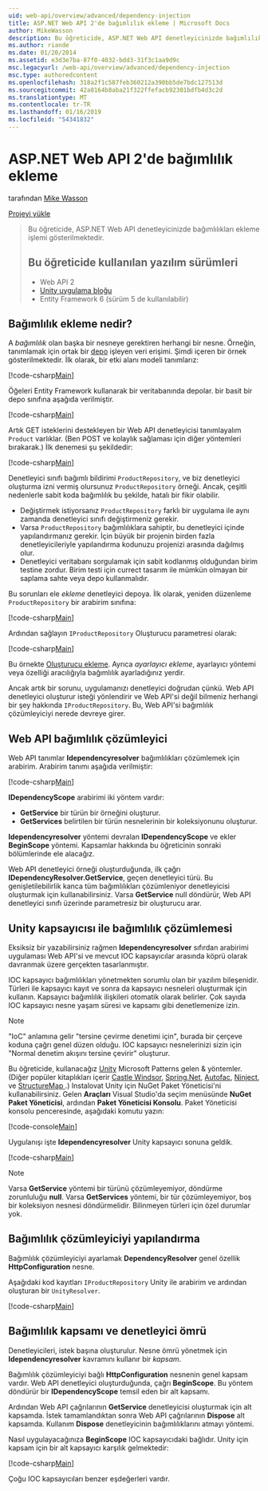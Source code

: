 ```yaml
---
uid: web-api/overview/advanced/dependency-injection
title: ASP.NET Web API 2'de bağımlılık ekleme | Microsoft Docs
author: MikeWasson
description: Bu öğreticide, ASP.NET Web API denetleyicinizde bağımlılıkları ekleme işlemi gösterilmektedir. Eğitmen Web API 2 Unity uygulama bloğunda kullanılan yazılım sürümleri...
ms.author: riande
ms.date: 01/20/2014
ms.assetid: e3d3e7ba-87f0-4032-bdd3-31f3c1aa9d9c
msc.legacyurl: /web-api/overview/advanced/dependency-injection
msc.type: authoredcontent
ms.openlocfilehash: 318a2f1c587feb360212a390bb5de7bdc127513d
ms.sourcegitcommit: 42a8164b8aba21f322ffefacb92301bdfb4d3c2d
ms.translationtype: MT
ms.contentlocale: tr-TR
ms.lasthandoff: 01/16/2019
ms.locfileid: "54341832"
---
```

<a name="dependency-injection-in-aspnet-web-api-2"></a>ASP.NET Web API 2'de bağımlılık ekleme
====================
tarafından [Mike Wasson](https://github.com/MikeWasson)

[Projeyi yükle](http://code.msdn.microsoft.com/ASP-NET-Web-API-Tutorial-468ee148)

> Bu öğreticide, ASP.NET Web API denetleyicinizde bağımlılıkları ekleme işlemi gösterilmektedir.
> 
> ## <a name="software-versions-used-in-the-tutorial"></a>Bu öğreticide kullanılan yazılım sürümleri
> 
> 
> - Web API 2
> - [Unity uygulama bloğu](https://www.nuget.org/packages/Unity/)
> - Entity Framework 6 (sürüm 5 de kullanılabilir)


## <a name="what-is-dependency-injection"></a>Bağımlılık ekleme nedir?

A *bağımlılık* olan başka bir nesneye gerektiren herhangi bir nesne. Örneğin, tanımlamak için ortak bir [depo](http://martinfowler.com/eaaCatalog/repository.html) işleyen veri erişimi. Şimdi içeren bir örnek gösterilmektedir. İlk olarak, bir etki alanı modeli tanımlarız:

[!code-csharp[Main](dependency-injection/samples/sample1.cs)]

Öğeleri Entity Framework kullanarak bir veritabanında depolar. bir basit bir depo sınıfına aşağıda verilmiştir.

[!code-csharp[Main](dependency-injection/samples/sample2.cs)]

Artık GET isteklerini destekleyen bir Web API denetleyicisi tanımlayalım `Product` varlıklar. (Ben POST ve kolaylık sağlaması için diğer yöntemleri bırakarak.) İlk denemesi şu şekildedir:

[!code-csharp[Main](dependency-injection/samples/sample3.cs)]

Denetleyici sınıfı bağımlı bildirimi `ProductRepository`, ve biz denetleyici oluşturma izni vermiş olursunuz `ProductRepository` örneği. Ancak, çeşitli nedenlerle sabit koda bağımlılık bu şekilde, hatalı bir fikir olabilir.

- Değiştirmek istiyorsanız `ProductRepository` farklı bir uygulama ile aynı zamanda denetleyici sınıfı değiştirmeniz gerekir.
- Varsa `ProductRepository` bağımlılıklara sahiptir, bu denetleyici içinde yapılandırmanız gerekir. İçin büyük bir projenin birden fazla denetleyicileriyle yapılandırma kodunuzu projenizi arasında dağılmış olur.
- Denetleyici veritabanı sorgulamak için sabit kodlanmış olduğundan birim testine zordur. Birim testi için currect tasarım ile mümkün olmayan bir saplama sahte veya depo kullanmalıdır.

Bu sorunları ele *ekleme* denetleyici depoya. İlk olarak, yeniden düzenleme `ProductRepository` bir arabirim sınıfına:

[!code-csharp[Main](dependency-injection/samples/sample4.cs)]

Ardından sağlayın `IProductRepository` Oluşturucu parametresi olarak:

[!code-csharp[Main](dependency-injection/samples/sample5.cs)]

Bu örnekte [Oluşturucu ekleme](http://www.martinfowler.com/articles/injection.html#FormsOfDependencyInjection). Ayrıca *ayarlayıcı ekleme*, ayarlayıcı yöntemi veya özelliği aracılığıyla bağımlılık ayarladığınız yerdir.

Ancak artık bir sorunu, uygulamanızı denetleyici doğrudan çünkü. Web API denetleyici oluşturur isteği yönlendirir ve Web API'si değil bilmeniz herhangi bir şey hakkında `IProductRepository`. Bu, Web API'si bağımlılık çözümleyiciyi nerede devreye girer.

## <a name="the-web-api-dependency-resolver"></a>Web API bağımlılık çözümleyici

Web API tanımlar **Idependencyresolver** bağımlılıkları çözümlemek için arabirim. Arabirim tanımı aşağıda verilmiştir:

[!code-csharp[Main](dependency-injection/samples/sample6.cs)]

**IDependencyScope** arabirimi iki yöntem vardır:

- **GetService** bir türün bir örneğini oluşturur.
- **GetServices** belirtilen bir türün nesnelerinin bir koleksiyonunu oluşturur.

**Idependencyresolver** yöntemi devralan **IDependencyScope** ve ekler **BeginScope** yöntemi. Kapsamlar hakkında bu öğreticinin sonraki bölümlerinde ele alacağız.

Web API denetleyici örneği oluşturduğunda, ilk çağrı **IDependencyResolver.GetService**, geçen denetleyici türü. Bu genişletilebilirlik kanca tüm bağımlılıkları çözümleniyor denetleyicisi oluşturmak için kullanabilirsiniz. Varsa **GetService** null döndürür, Web API denetleyici sınıfı üzerinde parametresiz bir oluşturucu arar.

## <a name="dependency-resolution-with-the-unity-container"></a>Unity kapsayıcısı ile bağımlılık çözümlemesi

Eksiksiz bir yazabilirsiniz rağmen **Idependencyresolver** sıfırdan arabirimi uygulaması Web API'si ve mevcut IOC kapsayıcılar arasında köprü olarak davranmak üzere gerçekten tasarlanmıştır.

IOC kapsayıcı bağımlılıkları yönetmekten sorumlu olan bir yazılım bileşenidir. Türleri ile kapsayıcı kayıt ve sonra da kapsayıcı nesneleri oluşturmak için kullanın. Kapsayıcı bağımlılık ilişkileri otomatik olarak belirler. Çok sayıda IOC kapsayıcı nesne yaşam süresi ve kapsamı gibi denetlemenize izin.

> [!NOTE]
> "IoC" anlamına gelir "tersine çevirme denetimi için", burada bir çerçeve koduna çağrı genel düzen olduğu. IOC kapsayıcı nesnelerinizi sizin için "Normal denetim akışını tersine çevirir" oluşturur.


Bu öğreticide, kullanacağız [Unity](https://msdn.microsoft.com/library/ff647202.aspx) Microsoft Patterns gelen &amp; yöntemler. (Diğer popüler kitaplıkları içerir [Castle Windsor](http://www.castleproject.org/), [Spring.Net](http://www.springframework.net/), [Autofac](https://code.google.com/p/autofac/), [Ninject](http://www.ninject.org/), ve [StructureMap ](http://structuremap.github.io/documentation/).) Instalovat Unity için NuGet Paket Yöneticisi'ni kullanabilirsiniz. Gelen **Araçları** Visual Studio'da seçim menüsünde **NuGet Paket Yöneticisi**, ardından **Paket Yöneticisi Konsolu**. Paket Yöneticisi konsolu penceresinde, aşağıdaki komutu yazın:

[!code-console[Main](dependency-injection/samples/sample7.cmd)]

Uygulanışı işte **Idependencyresolver** Unity kapsayıcı sonuna geldik.

[!code-csharp[Main](dependency-injection/samples/sample8.cs)]

> [!NOTE]
> Varsa **GetService** yöntemi bir türünü çözümleyemiyor, döndürme zorunluluğu **null**. Varsa **GetServices** yöntemi, bir tür çözümleyemiyor, boş bir koleksiyon nesnesi döndürmelidir. Bilinmeyen türleri için özel durumlar yok.


## <a name="configuring-the-dependency-resolver"></a>Bağımlılık çözümleyiciyi yapılandırma

Bağımlılık çözümleyiciyi ayarlamak **DependencyResolver** genel özellik **HttpConfiguration** nesne.

Aşağıdaki kod kayıtları `IProductRepository` Unity ile arabirim ve ardından oluşturan bir `UnityResolver`.

[!code-csharp[Main](dependency-injection/samples/sample9.cs)]

## <a name="dependency-scope-and-controller-lifetime"></a>Bağımlılık kapsamı ve denetleyici ömrü

Denetleyicileri, istek başına oluşturulur. Nesne ömrü yönetmek için **Idependencyresolver** kavramını kullanır bir *kapsam*.

Bağımlılık çözümleyiciyi bağlı **HttpConfiguration** nesnenin genel kapsam vardır. Web API denetleyici oluşturduğunda, çağrı **BeginScope**. Bu yöntem döndürür bir **IDependencyScope** temsil eden bir alt kapsamı.

Ardından Web API çağrılarının **GetService** denetleyicisi oluşturmak için alt kapsamda. İstek tamamlandıktan sonra Web API çağrılarının **Dispose** alt kapsamda. Kullanım **Dispose** denetleyicinin bağımlılıklarını atmayı yöntemi.

Nasıl uygulayacağınıza **BeginScope** IOC kapsayıcıdaki bağlıdır. Unity için kapsam için bir alt kapsayıcı karşılık gelmektedir:

[!code-csharp[Main](dependency-injection/samples/sample10.cs)]

Çoğu IOC kapsayıcıları benzer eşdeğerleri vardır.
